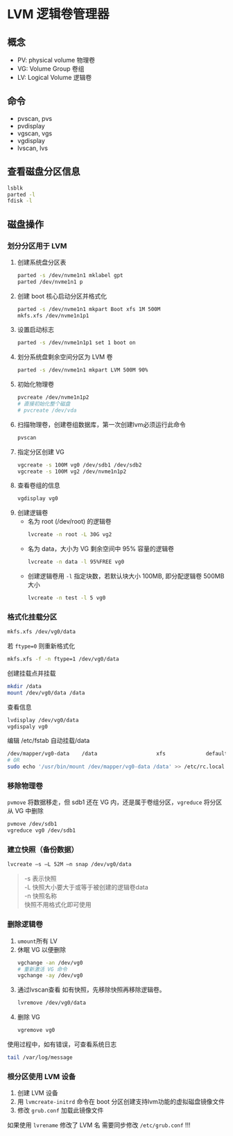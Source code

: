 # LVM 逻辑卷管理器


## 概念

- PV: physical volume 物理卷
- VG: Volume Group 卷组
- LV: Logical Volume 逻辑卷

## 命令

- pvscan, pvs
- pvdisplay
- vgscan, vgs
- vgdisplay
- lvscan, lvs


## 查看磁盘分区信息

```sh
lsblk
parted -l
fdisk -l 
```

## 磁盘操作

### 划分分区用于 LVM

1. 创建系统盘分区表
   ```sh
   parted -s /dev/nvme1n1 mklabel gpt
   parted /dev/nvme1n1 p
   ```
2. 创建 boot 核心启动分区并格式化
   ```sh
   parted -s /dev/nvme1n1 mkpart Boot xfs 1M 500M
   mkfs.xfs /dev/nvme1n1p1
   ```
3. 设置启动标志
   ```sh
   parted -s /dev/nvme1n1p1 set 1 boot on
   ```
4. 划分系统盘剩余空间分区为 LVM 卷
   ```sh
   parted -s /dev/nvme1n1 mkpart LVM 500M 90%
   ```
5. 初始化物理卷
   ```sh
   pvcreate /dev/nvme1n1p2
   # 直接初始化整个磁盘
   # pvcreate /dev/vda
   ```
6. 扫描物理卷，创建卷组数据库，第一次创建lvm必须运行此命令
   ```sh
   pvscan                                  
   ```
7. 指定分区创建 VG
   ```sh
   vgcreate -s 100M vg0 /dev/sdb1 /dev/sdb2
   vgcreate -s 100M vg2 /dev/nvme1n1p2
   ```
8. 查看卷组的信息
   ```sh
   vgdisplay vg0
   ```
9. 创建逻辑卷
   - 名为 root (/dev/root) 的逻辑卷
     ```sh
     lvcreate -n root -L 30G vg2           
     ```
   - 名为 data，大小为 VG 剩余空间中 95% 容量的逻辑卷
     ```sh
     lvcreate -n data -l 95%FREE vg0           
     ```
   - 创建逻辑卷用 `-l` 指定块数，若默认块大小 100MB, 即分配逻辑卷 500MB大小
     ```sh
     lvcreate -n test -l 5 vg0             
     ```

### 格式化挂载分区

```sh
mkfs.xfs /dev/vg0/data			
```

若 `ftype=0` 则重新格式化
```sh
mkfs.xfs -f -n ftype=1 /dev/vg0/data
```

创建挂载点并挂载
```sh
mkdir /data
mount /dev/vg0/data /data
```

查看信息
```sh
lvdisplay /dev/vg0/data
vgdispaly vg0
```

编辑 /etc/fstab 自动挂载/data
```sh
/dev/mapper/vg0-data    /data                   xfs             defaults        0 0
# OR 
sudo echo '/usr/bin/mount /dev/mapper/vg0-data /data' >> /etc/rc.local
```


### 移除物理卷


`pvmove` 将数据移走，但 sdb1 还在 VG 内，还是属于卷组分区，`vgreduce` 将分区从 VG 中删除
```sh
pvmove /dev/sdb1                          
vgreduce vg0 /dev/sdb1 
```
 

### 建立快照（备份数据）
```sh
lvcreate –s –L 52M –n snap /dev/vg0/data
```

> -s    表示快照  
> -L    快照大小要大于或等于被创建的逻辑卷data  
> -n    快照名称  
> 快照不用格式化即可使用
 

### 删除逻辑卷

1. `umount`所有 LV
2. 休眠 VG 以便删除
   ```sh
   vgchange -an /dev/vg0
   # 重新激活 VG 命令
   vgchange -ay /dev/vg0
   ```
3. 通过lvscan查看 如有快照，先移除快照再移除逻辑卷。
   ```sh
   lvremove /dev/vg0/data
   ```
4. 删除 VG
   ```sh
   vgremove vg0
   ```

使用过程中，如有错误，可查看系统日志
```sh
tail /var/log/message
```

### 根分区使用 LVM 设备

1. 创建 LVM 设备
2. 用 `lvmcreate-initrd` 命令在 boot 分区创建支持lvm功能的虚拟磁盘镜像文件
3. 修改 `grub.conf` 加载此镜像文件


如果使用 `lvrename` 修改了 LVM 名 需要同步修改 `/etc/grub.conf` !!!

